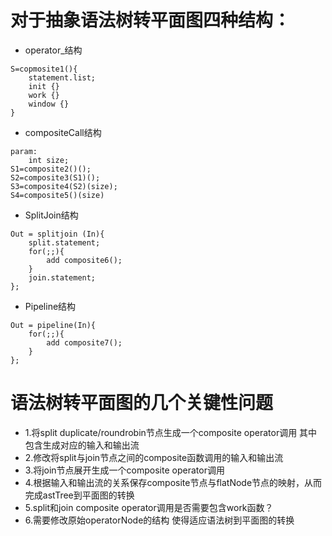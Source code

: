 # 对于抽象语法树转平面图四种结构：
-   operator_结构
```
S=copmosite1(){
    statement.list;
    init {}
    work {}
    window {}
}
```
-   compositeCall结构
```
param:
    int size;
S1=composite2()();
S2=composite3(S1)();
S3=composite4(S2)(size);
S4=composite5()(size)
```
-   SplitJoin结构
```
Out = splitjoin (In){
    split.statement;
    for(;;){
        add composite6();
    }
    join.statement;
};
```
-   Pipeline结构
```
Out = pipeline(In){
    for(;;){
        add composite7();
    }
};

```
# 语法树转平面图的几个关键性问题
-   1.将split duplicate/roundrobin节点生成一个composite operator调用 其中包含生成对应的输入和输出流
-   2.修改将split与join节点之间的composite函数调用的输入和输出流
-   3.将join节点展开生成一个composite operator调用 
-   4.根据输入和输出流的关系保存composite节点与flatNode节点的映射，从而完成astTree到平面图的转换
-   5.split和join composite  operator调用是否需要包含work函数？
-   6.需要修改原始operatorNode的结构 使得适应语法树到平面图的转换
